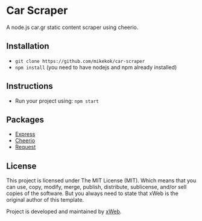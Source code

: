 # Car Scraper
A node.js car.gr static content scraper using cheerio.

## Installation
* `git clone https://github.com/mikekok/car-scraper`
* `npm install` (you need to have nodejs and npm already installed)

## Instructions
* Run your project using: `npm start`

## Packages
* [Express](https://github.com/expressjs/express)
* [Cheerio](https://github.com/cheeriojs/cheerio)
* [Request](https://github.com/request/request)

## License
This project is licensed under The MIT License (MIT). Which means that you can use, copy, modify, merge, publish, distribute, sublicense, and/or sell copies of the software. But you always need to state that xWeb is the original author of this template.

Project is developed and maintained by [xWeb](https://xweb.gr/).
